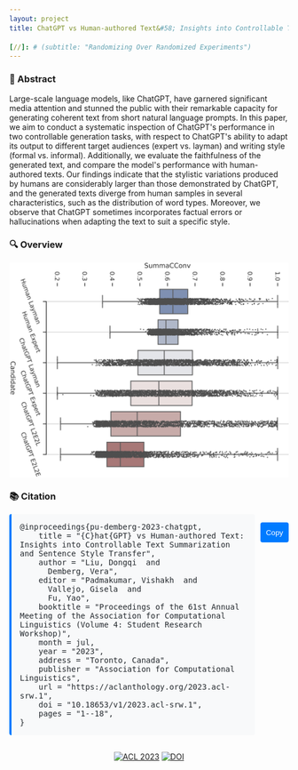 ```yaml
---
layout: project
title: ChatGPT vs Human-authored Text&#58; Insights into Controllable Text Summarization and Sentence Style Transfer

[//]: # (subtitle: "Randomizing Over Randomized Experiments")
---
```


<script src="https://cdn.mathjax.org/mathjax/latest/MathJax.js?config=TeX-AMS-MML_HTMLorMML" type="text/javascript"></script>

### 📄 Abstract

Large-scale language models, like ChatGPT, have garnered significant media attention and stunned the public with their remarkable capacity for generating coherent text from short natural language prompts. In this paper, we aim to conduct a systematic inspection of ChatGPT's performance in two controllable generation tasks, with respect to ChatGPT's ability to adapt its output to different target audiences (expert vs. layman) and writing style (formal vs. informal). Additionally, we evaluate the faithfulness of the generated text, and compare the model's performance with human-authored texts. Our findings indicate that the stylistic variations produced by humans are considerably larger than those demonstrated by ChatGPT, and the generated texts diverge from human samples in several characteristics, such as the distribution of word types. Moreover, we observe that ChatGPT sometimes incorporates factual errors or hallucinations when adapting the text to suit a specific style.

### 🔍 Overview

<div style="display: flex; justify-content: center;">
    <img src="../assets/publications/ACL2023/ChatGPT_vs_Human.png" alt="ChatGPT_vs_Human" style="max-width:100%; width:800px;">
</div>

### 📚 Citation

<div style="display: flex; align-items: flex-start; margin-bottom: 20px;">
  <div style="flex-grow: 1;">
    <pre id="citation-text-chatgpt" style="background-color: #f8f9fa; padding: 15px; border-radius: 4px; border-left: 4px solid #007bff; margin: 0; white-space: pre-wrap; word-break: keep-all; overflow-x: auto; color: #24292e;">
@inproceedings{pu-demberg-2023-chatgpt,
    title = "{C}hat{GPT} vs Human-authored Text: Insights into Controllable Text Summarization and Sentence Style Transfer",
    author = "Liu, Dongqi  and
      Demberg, Vera",
    editor = "Padmakumar, Vishakh  and
      Vallejo, Gisela  and
      Fu, Yao",
    booktitle = "Proceedings of the 61st Annual Meeting of the Association for Computational Linguistics (Volume 4: Student Research Workshop)",
    month = jul,
    year = "2023",
    address = "Toronto, Canada",
    publisher = "Association for Computational Linguistics",
    url = "https://aclanthology.org/2023.acl-srw.1",
    doi = "10.18653/v1/2023.acl-srw.1",
    pages = "1--18",
}</pre>
  </div>
  <button onclick="copyBibTeXChatGPT()" style="margin-left: 10px; height: 36px; padding: 0 10px; background-color: #007bff; color: white; border: none; border-radius: 4px; cursor: pointer; flex-shrink: 0; align-self: flex-start; margin-top: 15px;">
    Copy
  </button>
</div>

<script>
function copyBibTeXChatGPT() {
  // 创建一个临时textarea元素
  var textArea = document.createElement("textarea");
  textArea.value = document.getElementById("citation-text-chatgpt").textContent.trim();
  document.body.appendChild(textArea);
  textArea.select();
  
  try {
    var successful = document.execCommand('copy');
    var button = document.querySelector('button');
    if (successful) {
      button.textContent = 'Copied!';
      setTimeout(function() {
        button.textContent = 'Copy';
      }, 2000);
    }
  } catch (err) {
    console.error('Unable to copy', err);
  }
  
  document.body.removeChild(textArea);
}
</script>

<div style="text-align: center; margin-top: 30px;">
    <a href="https://aclanthology.org/2023.acl-srw.1" target="_blank"><img src="https://img.shields.io/badge/ACL-2023-blue" alt="ACL 2023"></a>
    <a href="https://doi.org/10.18653/v1/2023.acl-srw.1" target="_blank"><img src="https://img.shields.io/badge/DOI-10.18653%2Fv1%2F2023.acl--srw.1-orange" alt="DOI"></a>
</div>
